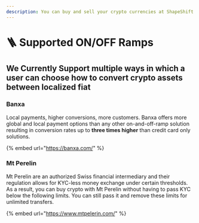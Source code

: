 ```yaml
---
description: You can buy and sell your crypto currencies at ShapeShift
---
```


# 🪜 Supported ON/OFF Ramps

## We Currently Support multiple ways in which a user can choose how to convert crypto assets between localized fiat

### Banxa

Local payments, higher conversions, more customers. Banxa offers more global and local payment options than any other on-and-off-ramp solution resulting in conversion rates up to **three times higher** than credit card only solutions.

{% embed url="https://banxa.com/" %}



### Mt Perelin

Mt Perelin are an authorized Swiss financial intermediary and their regulation allows for KYC-less money exchange under certain thresholds. As a result, you can buy crypto with Mt Perelin without having to pass KYC below the following limits. You can still pass it and remove these limits for unlimited transfers.

{% embed url="https://www.mtpelerin.com/" %}
